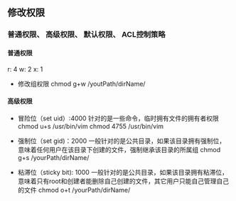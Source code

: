 ## 修改权限
### 普通权限、 高级权限、 默认权限、 ACL控制策略

#### 普通权限
r: 4
w: 2
x: 1

- 修改组权限
chmod g+w /youtPath/dirName/

#### 高级权限
- 冒险位（set uid）:4000 针对的是一些命令，临时拥有文件的拥有者权限
chmod u+s /usr/bin/vim
chmod 4755 /usr/bin/vim

- 强制位（set gid)：2000 一般针对的是公共目录，如果该目录拥有强制位，意味着任何用户在该目录下创建的文件，强制继承该目录的所属组
chmod g+s /yourPath/dirName/

- 粘滞位（sticky bit): 1000 一般针对的是公共目录，如果该目录拥有粘滞位，意味着只有root和创建者能删除自己创建的文件，其它用户只能自己管理自己的文件
chmod o+t /yourPath/dirName/